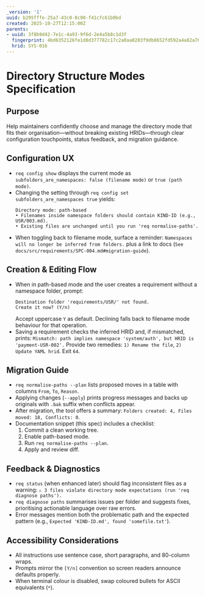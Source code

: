 ```yaml
---
_version: '1'
uuid: b295fffe-25a7-43c0-8c90-f41cfc61b0bd
created: 2025-10-27T12:15:00Z
parents:
- uuid: 3f8b9d42-7e1c-4a93-9f6d-2e4a5b8c1d3f
  fingerprint: 4bd6352126fe1d8d377782c17c2a0aa0283f9db8652fd592a4a82a70bcc9f78b
  hrid: SYS-016
---
```

# Directory Structure Modes Specification

## Purpose

Help maintainers confidently choose and manage the directory mode that fits their organisation—without breaking existing HRIDs—through clear configuration touchpoints, status feedback, and migration guidance.

## Configuration UX

- `req config show` displays the current mode as `subfolders_are_namespaces: false (filename mode)` or `true (path mode)`.
- Changing the setting through `req config set subfolders_are_namespaces true` yields:
  ```
  Directory mode: path-based
  • Filenames inside namespace folders should contain KIND-ID (e.g., USR/003.md).
  • Existing files are unchanged until you run 'req normalise-paths'.
  ```
- When toggling back to filename mode, surface a reminder: `Namespaces will no longer be inferred from folders.` plus a link to docs (`See docs/src/requirements/SPC-004.md#migration-guide`).

## Creation & Editing Flow

- When in path-based mode and the user creates a requirement without a namespace folder, prompt:
  ```
  Destination folder 'requirements/USR/' not found.
  Create it now? (Y/n)
  ```
  Accept uppercase `Y` as default. Declining falls back to filename mode behaviour for that operation.
- Saving a requirement checks the inferred HRID and, if mismatched, prints:
  `Mismatch: path implies namespace 'system/auth', but HRID is 'payment-USR-002'.`
  Provide two remedies: `1) Rename the file`, `2) Update YAML hrid`. Exit `64`.

## Migration Guide

- `req normalise-paths --plan` lists proposed moves in a table with columns `From`, `To`, `Reason`.
- Applying changes (`--apply`) prints progress messages and backs up originals with `.bak` suffix when conflicts appear.
- After migration, the tool offers a summary: `Folders created: 4, Files moved: 18, Conflicts: 0`.
- Documentation snippet (this spec) includes a checklist:
  1. Commit a clean working tree.
  2. Enable path-based mode.
  3. Run `req normalise-paths --plan`.
  4. Apply and review diff.

## Feedback & Diagnostics

- `req status` (when enhanced later) should flag inconsistent files as a warning: `⚠️ 3 files violate directory mode expectations (run 'req diagnose paths').`
- `req diagnose paths` summarises issues per folder and suggests fixes, prioritising actionable language over raw errors.
- Error messages mention both the problematic path and the expected pattern (e.g., `Expected 'KIND-ID.md', found 'somefile.txt'`).

## Accessibility Considerations

- All instructions use sentence case, short paragraphs, and 80-column wraps.
- Prompts mirror the `[Y/n]` convention so screen readers announce defaults properly.
- When terminal colour is disabled, swap coloured bullets for ASCII equivalents (`*`).
